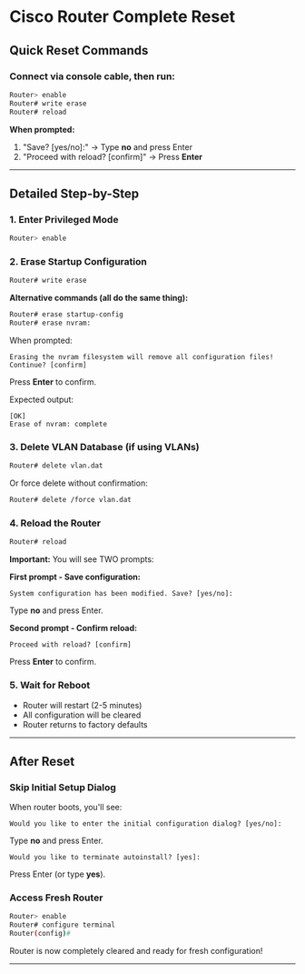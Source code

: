 # Cisco Router Complete Reset

## Quick Reset Commands

### Connect via console cable, then run:

```bash
Router> enable
Router# write erase
Router# reload
```

**When prompted:**
1. "Save? [yes/no]:" → Type **no** and press Enter
2. "Proceed with reload? [confirm]" → Press **Enter**

---

## Detailed Step-by-Step

### 1. Enter Privileged Mode
```bash
Router> enable
```

### 2. Erase Startup Configuration
```bash
Router# write erase
```

**Alternative commands (all do the same thing):**
```bash
Router# erase startup-config
Router# erase nvram:
```

When prompted:
```
Erasing the nvram filesystem will remove all configuration files! Continue? [confirm]
```
Press **Enter** to confirm.

Expected output:
```
[OK]
Erase of nvram: complete
```

### 3. Delete VLAN Database (if using VLANs)
```bash
Router# delete vlan.dat
```

Or force delete without confirmation:
```bash
Router# delete /force vlan.dat
```

### 4. Reload the Router
```bash
Router# reload
```

**Important:** You will see TWO prompts:

**First prompt - Save configuration:**
```
System configuration has been modified. Save? [yes/no]:
```
Type **no** and press Enter.

**Second prompt - Confirm reload:**
```
Proceed with reload? [confirm]
```
Press **Enter** to confirm.

### 5. Wait for Reboot
- Router will restart (2-5 minutes)
- All configuration will be cleared
- Router returns to factory defaults

---

## After Reset

### Skip Initial Setup Dialog
When router boots, you'll see:
```
Would you like to enter the initial configuration dialog? [yes/no]:
```

Type **no** and press Enter.

```
Would you like to terminate autoinstall? [yes]:
```

Press Enter (or type **yes**).

### Access Fresh Router
```bash
Router> enable
Router# configure terminal
Router(config)#
```

Router is now completely cleared and ready for fresh configuration!

---
